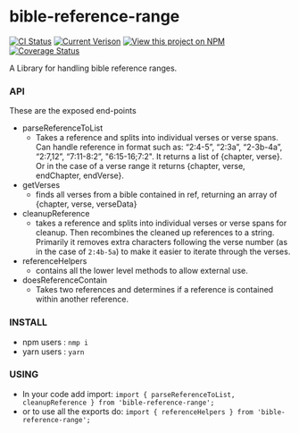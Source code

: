 # bible-reference-range

[![CI Status](https://github.com/unfoldingWord/bible-reference-range/workflows/CI/badge.svg)](https://github.com/unfoldingWord/bible-reference-range/actions)
[![Current Verison](https://img.shields.io/github/tag/unfoldingWord/bible-reference-range.svg)](https://github.com/unfoldingWord/bible-reference-range/tags)
[![View this project on NPM](https://img.shields.io/npm/v/bible-reference-range)](https://www.npmjs.com/package/bible-reference-range)
[![Coverage Status](https://coveralls.io/repos/github/unfoldingWord/bible-reference-range/badge.svg?branch=main)](https://coveralls.io/github/unfoldingWord/bible-reference-range?branch=main)

A Library for handling bible reference ranges.

### API

These are the exposed end-points

- parseReferenceToList
  - Takes a reference and splits into individual verses or verse spans. Can handle reference in format such as: “2:4-5”, “2:3a”, “2-3b-4a”, “2:7,12”, “7:11-8:2”, "6:15-16;7:2". It returns a list of {chapter, verse}. Or in the case of a verse range it returns {chapter, verse, endChapter, endVerse}.
- getVerses
  - finds all verses from a bible contained in ref, returning an array of {chapter, verse, verseData}
- cleanupReference
  - takes a reference and splits into individual verses or verse spans for cleanup. Then recombines the cleaned up references to a string. Primarily it removes extra characters following the verse number (as in the case of `2:4b-5a`) to make it easier to iterate through the verses.
- referenceHelpers
  - contains all the lower level methods to allow external use.
- doesReferenceContain
  - Takes two references and determines if a reference is contained within another reference.

### INSTALL

- npm users : `nmp i`
- yarn users : `yarn`

### USING

- In your code add import:
  `import { parseReferenceToList, cleanupReference } from 'bible-reference-range';`
- or to use all the exports do:
  `import { referenceHelpers } from 'bible-reference-range';`
